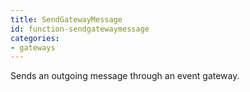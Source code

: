 ```yaml
---
title: SendGatewayMessage
id: function-sendgatewaymessage
categories:
- gateways
---
```


Sends an outgoing message through an event gateway.
